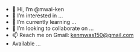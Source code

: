 - 👋 Hi, I’m @mwai-ken 
- 👀 I’m interested in ...
- 🌱 I’m currently learning ...
- 💞️ I’m looking to collaborate on ...
- 📫 Reach me on Gmail: kenmwas150@gmail.com
- Available ...

<!---
mwai-ken/mwai-ken is a ✨ special ✨ repository because its `README.md` (this file) appears on your GitHub profile.
You can click the Preview link to take a look at your changes.
--->
